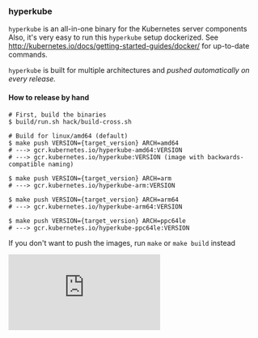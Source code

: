 ### hyperkube

`hyperkube` is an all-in-one binary for the Kubernetes server components
Also, it's very easy to run this `hyperkube` setup dockerized.
See http://kubernetes.io/docs/getting-started-guides/docker/ for up-to-date commands.

`hyperkube` is built for multiple architectures and _pushed automatically on every release._

#### How to release by hand

```console
# First, build the binaries
$ build/run.sh hack/build-cross.sh

# Build for linux/amd64 (default)
$ make push VERSION={target_version} ARCH=amd64
# ---> gcr.kubernetes.io/hyperkube-amd64:VERSION
# ---> gcr.kubernetes.io/hyperkube:VERSION (image with backwards-compatible naming)

$ make push VERSION={target_version} ARCH=arm
# ---> gcr.kubernetes.io/hyperkube-arm:VERSION

$ make push VERSION={target_version} ARCH=arm64
# ---> gcr.kubernetes.io/hyperkube-arm64:VERSION

$ make push VERSION={target_version} ARCH=ppc64le
# ---> gcr.kubernetes.io/hyperkube-ppc64le:VERSION
```

If you don't want to push the images, run `make` or `make build` instead


[![Analytics](https://kubernetes-site.appspot.com/UA-36037335-10/GitHub/cluster/images/hyperkube/README.md?pixel)]()

